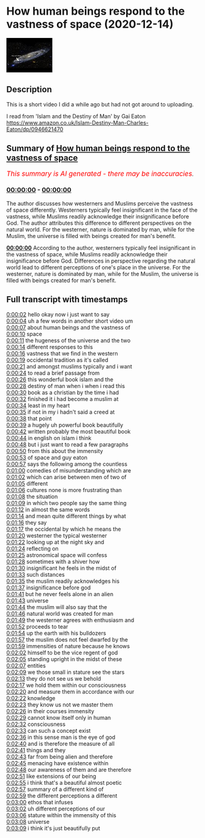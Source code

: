 # How human beings respond to the vastness of space (2020-12-14)

![alt How human beings respond to the vastness of space](24N6NJc15RM.jpg "How human beings respond to the vastness of space")

## Description

This is a short video I did a while ago but had not got around to uploading.

I read from 'Islam and the Destiny of Man' by Gai Eaton https://www.amazon.co.uk/Islam-Destiny-Man-Charles-Eaton/dp/0946621470

## Summary of [How human beings respond to the vastness of space](https://www.youtube.com/watch?v=24N6NJc15RM)


*<span style="color:red; font-size:125%">This summary is AI generated - there may be inaccuracies</span>. [](/)*

### [00:00:00](https://www.youtube.com/watch?v=24N6NJc15RM&t=0) - [00:00:00](https://www.youtube.com/watch?v=24N6NJc15RM&t=0)

The author discusses how westerners and Muslims perceive the vastness of space differently. Westerners typically feel insignificant in the face of the vastness, while Muslims readily acknowledge their insignificance before God. The author attributes this difference to different perspectives on the natural world. For the westerner, nature is dominated by man, while for the Muslim, the universe is filled with beings created for man's benefit.

**[00:00:00](https://www.youtube.com/watch?v=24N6NJc15RM&t=0)** According to the author, westerners typically feel insignificant in the vastness of space, while Muslims readily acknowledge their insignificance before God. Differences in perspective regarding the natural world lead to different perceptions of one's place in the universe. For the westerner, nature is dominated by man, while for the Muslim, the universe is filled with beings created for man's benefit.

## Full transcript with timestamps

[0:00:02](https://youtu.be/24N6NJc15RM?t=2) hello okay now i just want to say  
[0:00:04](https://youtu.be/24N6NJc15RM?t=4) uh a few words in another short video um  
[0:00:07](https://youtu.be/24N6NJc15RM?t=7) about human beings and the vastness of  
[0:00:10](https://youtu.be/24N6NJc15RM?t=10) space  
[0:00:11](https://youtu.be/24N6NJc15RM?t=11) the hugeness of the universe and the two  
[0:00:14](https://youtu.be/24N6NJc15RM?t=14) different responses to this  
[0:00:16](https://youtu.be/24N6NJc15RM?t=16) vastness that we find in the western  
[0:00:19](https://youtu.be/24N6NJc15RM?t=19) occidental tradition as it's called  
[0:00:21](https://youtu.be/24N6NJc15RM?t=21) and amongst muslims typically and i want  
[0:00:24](https://youtu.be/24N6NJc15RM?t=24) to read a brief passage from  
[0:00:26](https://youtu.be/24N6NJc15RM?t=26) this wonderful book islam and the  
[0:00:28](https://youtu.be/24N6NJc15RM?t=28) destiny of man when i when i read this  
[0:00:30](https://youtu.be/24N6NJc15RM?t=30) book as a christian by the time i had  
[0:00:32](https://youtu.be/24N6NJc15RM?t=32) finished it i had become a muslim at  
[0:00:34](https://youtu.be/24N6NJc15RM?t=34) least in my heart  
[0:00:35](https://youtu.be/24N6NJc15RM?t=35) if not in my i hadn't said a creed at  
[0:00:38](https://youtu.be/24N6NJc15RM?t=38) that point  
[0:00:39](https://youtu.be/24N6NJc15RM?t=39) a hugely uh powerful book beautifully  
[0:00:42](https://youtu.be/24N6NJc15RM?t=42) written probably the most beautiful book  
[0:00:44](https://youtu.be/24N6NJc15RM?t=44) in english on islam i think  
[0:00:48](https://youtu.be/24N6NJc15RM?t=48) but i just want to read a few paragraphs  
[0:00:50](https://youtu.be/24N6NJc15RM?t=50) from this about the immensity  
[0:00:53](https://youtu.be/24N6NJc15RM?t=53) of space and guy eaton  
[0:00:57](https://youtu.be/24N6NJc15RM?t=57) says the following among the countless  
[0:01:00](https://youtu.be/24N6NJc15RM?t=60) comedies of misunderstanding which are  
[0:01:02](https://youtu.be/24N6NJc15RM?t=62) which can arise between men of two of  
[0:01:05](https://youtu.be/24N6NJc15RM?t=65) different  
[0:01:06](https://youtu.be/24N6NJc15RM?t=66) cultures none is more frustrating than  
[0:01:08](https://youtu.be/24N6NJc15RM?t=68) the situation  
[0:01:09](https://youtu.be/24N6NJc15RM?t=69) in which two people say the same thing  
[0:01:12](https://youtu.be/24N6NJc15RM?t=72) in almost the same words  
[0:01:14](https://youtu.be/24N6NJc15RM?t=74) and mean quite different things by what  
[0:01:16](https://youtu.be/24N6NJc15RM?t=76) they say  
[0:01:17](https://youtu.be/24N6NJc15RM?t=77) the occidental by which he means the  
[0:01:20](https://youtu.be/24N6NJc15RM?t=80) westerner the typical westerner  
[0:01:22](https://youtu.be/24N6NJc15RM?t=82) looking up at the night sky and  
[0:01:24](https://youtu.be/24N6NJc15RM?t=84) reflecting on  
[0:01:25](https://youtu.be/24N6NJc15RM?t=85) astronomical space will confess  
[0:01:28](https://youtu.be/24N6NJc15RM?t=88) sometimes with a shiver how  
[0:01:30](https://youtu.be/24N6NJc15RM?t=90) insignificant he feels in the midst of  
[0:01:33](https://youtu.be/24N6NJc15RM?t=93) such distances  
[0:01:35](https://youtu.be/24N6NJc15RM?t=95) the muslim readily acknowledges his  
[0:01:37](https://youtu.be/24N6NJc15RM?t=97) insignificance before god  
[0:01:41](https://youtu.be/24N6NJc15RM?t=101) but he never feels alone in an alien  
[0:01:43](https://youtu.be/24N6NJc15RM?t=103) universe  
[0:01:44](https://youtu.be/24N6NJc15RM?t=104) the muslim will also say that the  
[0:01:46](https://youtu.be/24N6NJc15RM?t=106) natural world was created for man  
[0:01:49](https://youtu.be/24N6NJc15RM?t=109) the westerner agrees with enthusiasm and  
[0:01:52](https://youtu.be/24N6NJc15RM?t=112) proceeds to tear  
[0:01:54](https://youtu.be/24N6NJc15RM?t=114) up the earth with his bulldozers  
[0:01:57](https://youtu.be/24N6NJc15RM?t=117) the muslim does not feel dwarfed by the  
[0:01:59](https://youtu.be/24N6NJc15RM?t=119) immensities of nature because he knows  
[0:02:02](https://youtu.be/24N6NJc15RM?t=122) himself to be the vice regent of god  
[0:02:05](https://youtu.be/24N6NJc15RM?t=125) standing upright in the midst of these  
[0:02:07](https://youtu.be/24N6NJc15RM?t=127) entities  
[0:02:09](https://youtu.be/24N6NJc15RM?t=129) we those small in stature see the stars  
[0:02:13](https://youtu.be/24N6NJc15RM?t=133) they do not see us we behold  
[0:02:17](https://youtu.be/24N6NJc15RM?t=137) we hold them within our consciousness  
[0:02:20](https://youtu.be/24N6NJc15RM?t=140) and measure them in accordance with our  
[0:02:22](https://youtu.be/24N6NJc15RM?t=142) knowledge  
[0:02:23](https://youtu.be/24N6NJc15RM?t=143) they know us not we master them  
[0:02:26](https://youtu.be/24N6NJc15RM?t=146) in their courses immensity  
[0:02:29](https://youtu.be/24N6NJc15RM?t=149) cannot know itself only in human  
[0:02:32](https://youtu.be/24N6NJc15RM?t=152) consciousness  
[0:02:33](https://youtu.be/24N6NJc15RM?t=153) can such a concept exist  
[0:02:36](https://youtu.be/24N6NJc15RM?t=156) in this sense man is the eye of god  
[0:02:40](https://youtu.be/24N6NJc15RM?t=160) and is therefore the measure of all  
[0:02:41](https://youtu.be/24N6NJc15RM?t=161) things and they  
[0:02:43](https://youtu.be/24N6NJc15RM?t=163) far from being alien and therefore  
[0:02:45](https://youtu.be/24N6NJc15RM?t=165) menacing have existence within  
[0:02:48](https://youtu.be/24N6NJc15RM?t=168) our awareness of them and are therefore  
[0:02:51](https://youtu.be/24N6NJc15RM?t=171) like extensions of our being  
[0:02:55](https://youtu.be/24N6NJc15RM?t=175) i think that's a beautiful almost poetic  
[0:02:57](https://youtu.be/24N6NJc15RM?t=177) summary of a different kind of  
[0:02:59](https://youtu.be/24N6NJc15RM?t=179) the different perceptions a different  
[0:03:00](https://youtu.be/24N6NJc15RM?t=180) ethos that infuses  
[0:03:02](https://youtu.be/24N6NJc15RM?t=182) uh different perceptions of our  
[0:03:06](https://youtu.be/24N6NJc15RM?t=186) stature within the immensity of this  
[0:03:08](https://youtu.be/24N6NJc15RM?t=188) universe  
[0:03:09](https://youtu.be/24N6NJc15RM?t=189) i think it's just beautifully put  
